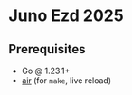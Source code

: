 
# Juno Ezd 2025

## Prerequisites

* Go @ 1.23.1+
* [air](https://github.com/air-verse/air) (for `make`, live reload)


